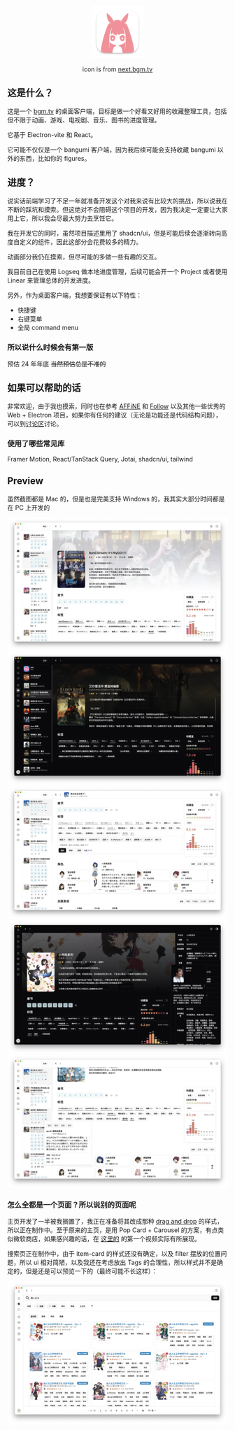 <p align='center'>
  <img width="120"  height="120" src="build/icon.png">
</p>
<p align='center'>icon is from <a href='https://next.bgm.tv'>next.bgm.tv</a></p>

## 这是什么？

这是一个 [bgm.tv](https://bgm.tv) 的桌面客户端，目标是做一个好看又好用的收藏整理工具，包括但不限于动画、游戏、电视剧、音乐、图书的进度管理。

它基于 Electron-vite 和 React。

它可能不仅仅是一个 bangumi 客户端，因为我后续可能会支持收藏 bangumi 以外的东西，比如你的 figures。

## 进度？

说实话前端学习了不足一年就准备开发这个对我来说有比较大的挑战，所以说我在不断的踩坑和摸索。但这绝对不会阻碍这个项目的开发，因为我决定一定要让大家用上它，所以我会尽最大努力去烹饪它。

我在开发它的同时，虽然项目描述里用了 shadcn/ui，但是可能后续会逐渐转向高度自定义的组件，因此这部分会花费较多的精力。

动画部分我仍在摸索，但尽可能的多做一些有趣的交互。

我目前自己在使用 Logseq 做本地进度管理，后续可能会开一个 Project 或者使用 Linear 来管理总体的开发进度。

另外，作为桌面客户端，我想要保证有以下特性：

- 快捷键
- 右键菜单
- 全局 command menu

### 所以说什么时候会有第一版

预估 24 年年底 ~~当然预估总是不准的~~

## 如果可以帮助的话

非常欢迎，由于我也摸索，同时也在参考 [AFFiNE](https://github.com/toeverything/AFFiNE) 和 [Follow](https://github.com/RSSNext/Follow) 以及其他一些优秀的 Web + Electron 项目，如果你有任何的建议（无论是功能还是代码结构问题），可以到[讨论区](https://github.com/CottonCandyZ/bangumi-electron/discussions)讨论。

### 使用了哪些常见库

Framer Motion, React/TanStack Query, Jotai, shadcn/ui, tailwind

## Preview

虽然截图都是 Mac 的，但是也是完美支持 Windows 的，我其实大部分时间都是在 PC 上开发的

![Light](doc/screen-shot/preview-light.webp)
![Dark](doc/screen-shot/dark.webp)
![Card](doc/screen-shot/preview-card.webp)
![info-box](doc/screen-shot/info-box.webp)
![collection](doc/screen-shot/collection-light.webp)

### 怎么全都是一个页面？所以说别的页面呢

主页开发了一半被我搁置了，我正在准备将其改成那种 [drag and drop](https://swapy.tahazsh.com/) 的样式，所以正在制作中。至于原来的主页，是用 Pop Card + Carousel 的方案，有点类似微软商店，如果感兴趣的话，在 [这里的](https://home.nanachi.moe/posts/2024-08-12-global-hover-card) 的第一个视频实际有所展现。

搜索页正在制作中，由于 item-card 的样式还没有确定，以及 filter 摆放的位置问题，所以 ui 相对简陋，以及我还在考虑放出 Tags 的合理性，所以样式并不是确定的，但是还是可以预览一下的（最终可能不长这样）：

![Search](doc/screen-shot/search.webp)